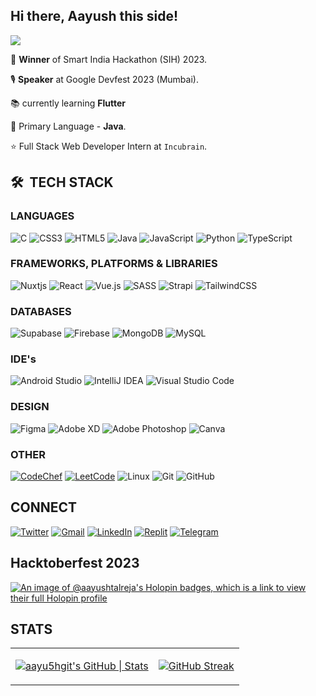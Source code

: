 ## Hi there, Aayush this side!

![](https://komarev.com/ghpvc/?username=aayu5hgit&style=for-the-badge) 

 🎉 **Winner** of Smart India Hackathon (SIH) 2023.

 🎙 **Speaker** at Google Devfest 2023 (Mumbai).
 
 📚 currently learning **Flutter**

 🌱 Primary Language - **Java**.

 ⭐ Full Stack Web Developer Intern at `Incubrain`.
   

## 🛠 &nbsp;TECH STACK
### LANGUAGES
![C](https://img.shields.io/badge/c-%2300599C.svg?style=for-the-badge&logo=c&logoColor=white) ![CSS3](https://img.shields.io/badge/css3-%231572B6.svg?style=for-the-badge&logo=css3&logoColor=white) ![HTML5](https://img.shields.io/badge/html5-%23E34F26.svg?style=for-the-badge&logo=html5&logoColor=white) ![Java](https://img.shields.io/badge/java-%23ED8B00.svg?style=for-the-badge&logo=java&logoColor=white) ![JavaScript](https://img.shields.io/badge/javascript-%23323330.svg?style=for-the-badge&logo=javascript&logoColor=%23F7DF1E) ![Python](https://img.shields.io/badge/python-3670A0?style=for-the-badge&logo=python&logoColor=ffdd54) ![TypeScript](https://img.shields.io/badge/typescript-%23007ACC.svg?style=for-the-badge&logo=typescript&logoColor=white)
### FRAMEWORKS, PLATFORMS & LIBRARIES
![Nuxtjs](https://img.shields.io/badge/Nuxt-002E3B?style=for-the-badge&logo=nuxtdotjs&logoColor=#00DC82) ![React](https://img.shields.io/badge/react-%2320232a.svg?style=for-the-badge&logo=react&logoColor=%2361DAFB) ![Vue.js](https://img.shields.io/badge/vuejs-%2335495e.svg?style=for-the-badge&logo=vuedotjs&logoColor=%234FC08D) ![SASS](https://img.shields.io/badge/SASS-hotpink.svg?style=for-the-badge&logo=SASS&logoColor=white) ![Strapi](https://img.shields.io/badge/strapi-%232E7EEA.svg?style=for-the-badge&logo=strapi&logoColor=white) ![TailwindCSS](https://img.shields.io/badge/tailwindcss-%2338B2AC.svg?style=for-the-badge&logo=tailwind-css&logoColor=white) 
### DATABASES
![Supabase](https://img.shields.io/badge/Supabase-3ECF8E?style=for-the-badge&logo=supabase&logoColor=white) ![Firebase](https://img.shields.io/badge/Firebase-039BE5?style=for-the-badge&logo=Firebase&logoColor=white) ![MongoDB](https://img.shields.io/badge/MongoDB-%234ea94b.svg?style=for-the-badge&logo=mongodb&logoColor=white) ![MySQL](https://img.shields.io/badge/mysql-%2300f.svg?style=for-the-badge&logo=mysql&logoColor=white)
### IDE's
![Android Studio](https://img.shields.io/badge/Android%20Studio-3DDC84.svg?style=for-the-badge&logo=android-studio&logoColor=white) ![IntelliJ IDEA](https://img.shields.io/badge/IntelliJIDEA-000000.svg?style=for-the-badge&logo=intellij-idea&logoColor=white) ![Visual Studio Code](https://img.shields.io/badge/Visual%20Studio%20Code-0078d7.svg?style=for-the-badge&logo=visual-studio-code&logoColor=white) 
### DESIGN
![Figma](https://img.shields.io/badge/figma-%23F24E1E.svg?style=for-the-badge&logo=figma&logoColor=white) ![Adobe XD](https://img.shields.io/badge/Adobe%20XD-470137?style=for-the-badge&logo=Adobe%20XD&logoColor=#FF61F6) ![Adobe Photoshop](https://img.shields.io/badge/adobe%20photoshop-%2331A8FF.svg?style=for-the-badge&logo=adobe%20photoshop&logoColor=white)  ![Canva](https://img.shields.io/badge/Canva-%2300C4CC.svg?style=for-the-badge&logo=Canva&logoColor=white)
### OTHER
[![CodeChef](https://img.shields.io/badge/CodeChef-%23964B00.svg?style=for-the-badge&logo=CodeChef&logoColor=white)](https://www.codechef.com/users/aayu5hh "Check out my Codechef") [![LeetCode](https://img.shields.io/badge/LeetCode-000000?style=for-the-badge&logo=LeetCode&logoColor=#d16c06)](https://leetcode.com/aayushtalreja)  ![Linux](https://img.shields.io/badge/Linux-FCC624?style=for-the-badge&logo=linux&logoColor=black) ![Git](https://img.shields.io/badge/git-%23F05033.svg?style=for-the-badge&logo=git&logoColor=white) ![GitHub](https://img.shields.io/badge/github-%23121011.svg?style=for-the-badge&logo=github&logoColor=white) 
## CONNECT
[![Twitter](https://img.shields.io/badge/Twitter-%231DA1F2.svg?style=for-the-badge&logo=Twitter&logoColor=white)](https://twitter.com/_aayu5h "Follow me on Twitter") [![Gmail](https://img.shields.io/badge/Gmail-D14836?style=for-the-badge&logo=gmail&logoColor=white)](mailto:amtalreja02@gmail.com "Connect via Email") [![LinkedIn](https://img.shields.io/badge/linkedin-%230077B5.svg?style=for-the-badge&logo=linkedin&logoColor=white)](https://www.linkedin.com/in/aayush-talreja-107896224/ "Connect via Linkedin") [![Replit](https://img.shields.io/badge/Replit-DD1200?style=for-the-badge&logo=Replit&logoColor=white)](https://replit.com/@aayu5hgit "My Replit Profile") [![Telegram](https://img.shields.io/badge/Telegram-2CA5E0?style=for-the-badge&logo=telegram&logoColor=white)](https://t.me/aayushtalreja "Telegram")

## Hacktoberfest 2023
[![An image of @aayushtalreja's Holopin badges, which is a link to view their full Holopin profile](https://holopin.me/aayushtalreja)](https://holopin.io/@aayushtalreja)

## STATS

<table>

  <tr>
    <td>
    
 [![aayu5hgit's GitHub | Stats](https://stats.quine.sh/aayu5hgit/github?theme=dark)](https://quine.sh?utm_source=widgets&utm_campaign=aayu5hgit)
   </td>

   <td>  
    
   [![GitHub Streak](https://github-readme-streak-stats.herokuapp.com?user=aayu5hgit&theme=github-dark-blue&border_radius=6&date_format=j%20M%5B%20Y%5D&background=80%2C131739%2C4754EB&dates=EBEBEB)](https://git.io/streak-stats)
    
   </td>
    </tr>

  </table>
  
<!--  [![Top Langs](https://github-readme-stats.vercel.app/api/top-langs/?username=aayu5hgit&layout=compact)](https://github.com/aayu5hgit/github-readme-stats) -->

